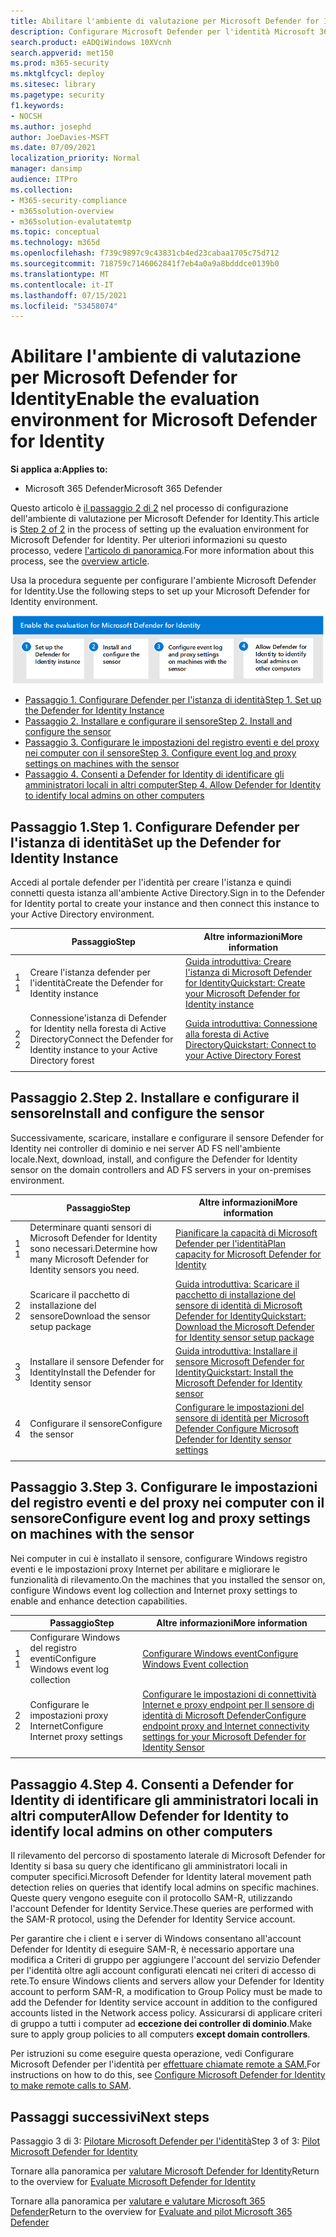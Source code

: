 ```yaml
---
title: Abilitare l'ambiente di valutazione per Microsoft Defender for Identity, configurare l'istanza MDI, installare e configurare il sensore MDI, consentire al sensore MDI di rilevare gli amministratori locali
description: Configurare Microsoft Defender per l'identità Microsoft 365 Defender laboratorio di valutazione o ambiente pilota installando & configurando il sensore e individuando gli amministratori locali in altri computer.
search.product: eADQiWindows 10XVcnh
search.appverid: met150
ms.prod: m365-security
ms.mktglfcycl: deploy
ms.sitesec: library
ms.pagetype: security
f1.keywords:
- NOCSH
ms.author: josephd
author: JoeDavies-MSFT
ms.date: 07/09/2021
localization_priority: Normal
manager: dansimp
audience: ITPro
ms.collection:
- M365-security-compliance
- m365solution-overview
- m365solution-evalutatemtp
ms.topic: conceptual
ms.technology: m365d
ms.openlocfilehash: f739c9897c9c43831cb4ed23cabaa1705c75d712
ms.sourcegitcommit: 718759c7146062841f7eb4a0a9a8bdddce0139b0
ms.translationtype: MT
ms.contentlocale: it-IT
ms.lasthandoff: 07/15/2021
ms.locfileid: "53458074"
---
```

# <a name="enable-the-evaluation-environment-for-microsoft-defender-for-identity"></a><span data-ttu-id="27dd1-103">Abilitare l'ambiente di valutazione per Microsoft Defender for Identity</span><span class="sxs-lookup"><span data-stu-id="27dd1-103">Enable the evaluation environment for Microsoft Defender for Identity</span></span>

<span data-ttu-id="27dd1-104">**Si applica a:**</span><span class="sxs-lookup"><span data-stu-id="27dd1-104">**Applies to:**</span></span>
- <span data-ttu-id="27dd1-105">Microsoft 365 Defender</span><span class="sxs-lookup"><span data-stu-id="27dd1-105">Microsoft 365 Defender</span></span>

<span data-ttu-id="27dd1-106">Questo articolo è [il passaggio 2 di 2](eval-defender-identity-overview.md) nel processo di configurazione dell'ambiente di valutazione per Microsoft Defender for Identity.</span><span class="sxs-lookup"><span data-stu-id="27dd1-106">This article is [Step 2 of 2](eval-defender-identity-overview.md) in the process of setting up the evaluation environment for Microsoft Defender for Identity.</span></span> <span data-ttu-id="27dd1-107">Per ulteriori informazioni su questo processo, vedere [l'articolo di panoramica](eval-defender-identity-overview.md).</span><span class="sxs-lookup"><span data-stu-id="27dd1-107">For more information about this process, see the [overview article](eval-defender-identity-overview.md).</span></span>

<span data-ttu-id="27dd1-108">Usa la procedura seguente per configurare l'ambiente Microsoft Defender for Identity.</span><span class="sxs-lookup"><span data-stu-id="27dd1-108">Use the following steps to set up your Microsoft Defender for Identity environment.</span></span> 

![Passaggi per abilitare Microsoft Defender for Identity nell'ambiente di valutazione di Microsoft Defender](../../media/defender/m365-defender-identity-eval-enable-steps.png)

- [<span data-ttu-id="27dd1-110">Passaggio 1. Configurare Defender per l'istanza di identità</span><span class="sxs-lookup"><span data-stu-id="27dd1-110">Step 1. Set up the Defender for Identity Instance</span></span>](#step-1-set-up-the-defender-for-identity-instance)
- [<span data-ttu-id="27dd1-111">Passaggio 2. Installare e configurare il sensore</span><span class="sxs-lookup"><span data-stu-id="27dd1-111">Step 2. Install and configure the sensor</span></span>](#step-2-install-and-configure-the-sensor)
- [<span data-ttu-id="27dd1-112">Passaggio 3. Configurare le impostazioni del registro eventi e del proxy nei computer con il sensore</span><span class="sxs-lookup"><span data-stu-id="27dd1-112">Step 3. Configure event log and proxy settings on machines with the sensor</span></span>](#step-3-configure-event-log-and-proxy-settings-on-machines-with-the-sensor)
- [<span data-ttu-id="27dd1-113">Passaggio 4. Consenti a Defender for Identity di identificare gli amministratori locali in altri computer</span><span class="sxs-lookup"><span data-stu-id="27dd1-113">Step 4. Allow Defender for Identity to identify local admins on other computers</span></span>](#step-4-allow-defender-for-identity-to-identify-local-admins-on-other-computers)

## <a name="step-1-set-up-the-defender-for-identity-instance"></a><span data-ttu-id="27dd1-114">Passaggio 1.</span><span class="sxs-lookup"><span data-stu-id="27dd1-114">Step 1.</span></span> <span data-ttu-id="27dd1-115">Configurare Defender per l'istanza di identità</span><span class="sxs-lookup"><span data-stu-id="27dd1-115">Set up the Defender for Identity Instance</span></span>

<span data-ttu-id="27dd1-116">Accedi al portale defender per l'identità per creare l'istanza e quindi connetti questa istanza all'ambiente Active Directory.</span><span class="sxs-lookup"><span data-stu-id="27dd1-116">Sign in to the Defender for Identity portal to create your instance and then connect this instance to your Active Directory environment.</span></span> 

|  |<span data-ttu-id="27dd1-117">Passaggio</span><span class="sxs-lookup"><span data-stu-id="27dd1-117">Step</span></span>     |<span data-ttu-id="27dd1-118">Altre informazioni</span><span class="sxs-lookup"><span data-stu-id="27dd1-118">More information</span></span>  |
|---------|---------|---------|
|<span data-ttu-id="27dd1-119">1 </span><span class="sxs-lookup"><span data-stu-id="27dd1-119">1</span></span>     | <span data-ttu-id="27dd1-120">Creare l'istanza defender per l'identità</span><span class="sxs-lookup"><span data-stu-id="27dd1-120">Create the Defender for Identity instance</span></span>        | [<span data-ttu-id="27dd1-121">Guida introduttiva: Creare l'istanza di Microsoft Defender for Identity</span><span class="sxs-lookup"><span data-stu-id="27dd1-121">Quickstart: Create your Microsoft Defender for Identity instance</span></span>](/defender-for-identity/install-step1)        |
|<span data-ttu-id="27dd1-122">2 </span><span class="sxs-lookup"><span data-stu-id="27dd1-122">2</span></span>     | <span data-ttu-id="27dd1-123">Connessione'istanza di Defender for Identity nella foresta di Active Directory</span><span class="sxs-lookup"><span data-stu-id="27dd1-123">Connect the Defender for Identity instance to your Active Directory forest</span></span>   | [<span data-ttu-id="27dd1-124">Guida introduttiva: Connessione alla foresta di Active Directory</span><span class="sxs-lookup"><span data-stu-id="27dd1-124">Quickstart: Connect to your Active Directory Forest</span></span>](/defender-for-identity/install-step2)  |
| | |

## <a name="step-2-install-and-configure-the-sensor"></a><span data-ttu-id="27dd1-125">Passaggio 2.</span><span class="sxs-lookup"><span data-stu-id="27dd1-125">Step 2.</span></span> <span data-ttu-id="27dd1-126">Installare e configurare il sensore</span><span class="sxs-lookup"><span data-stu-id="27dd1-126">Install and configure the sensor</span></span>

<span data-ttu-id="27dd1-127">Successivamente, scaricare, installare e configurare il sensore Defender for Identity nei controller di dominio e nei server AD FS nell'ambiente locale.</span><span class="sxs-lookup"><span data-stu-id="27dd1-127">Next, download, install, and configure the Defender for Identity sensor on the domain controllers and AD FS servers in your on-premises environment.</span></span>

|  |<span data-ttu-id="27dd1-128">Passaggio</span><span class="sxs-lookup"><span data-stu-id="27dd1-128">Step</span></span>     |<span data-ttu-id="27dd1-129">Altre informazioni</span><span class="sxs-lookup"><span data-stu-id="27dd1-129">More information</span></span>  |
|---------|---------|---------|
|<span data-ttu-id="27dd1-130">1 </span><span class="sxs-lookup"><span data-stu-id="27dd1-130">1</span></span>     | <span data-ttu-id="27dd1-131">Determinare quanti sensori di Microsoft Defender for Identity sono necessari.</span><span class="sxs-lookup"><span data-stu-id="27dd1-131">Determine how many Microsoft Defender for Identity sensors you need.</span></span>        | [<span data-ttu-id="27dd1-132">Pianificare la capacità di Microsoft Defender per l'identità</span><span class="sxs-lookup"><span data-stu-id="27dd1-132">Plan capacity for Microsoft Defender for Identity</span></span>](/defender-for-identity/capacity-planning)   |
|<span data-ttu-id="27dd1-133">2 </span><span class="sxs-lookup"><span data-stu-id="27dd1-133">2</span></span>     | <span data-ttu-id="27dd1-134">Scaricare il pacchetto di installazione del sensore</span><span class="sxs-lookup"><span data-stu-id="27dd1-134">Download the sensor setup package</span></span>  |  [<span data-ttu-id="27dd1-135">Guida introduttiva: Scaricare il pacchetto di installazione del sensore di identità di Microsoft Defender for Identity</span><span class="sxs-lookup"><span data-stu-id="27dd1-135">Quickstart: Download the Microsoft Defender for Identity sensor setup package</span></span>](/defender-for-identity/install-step3)   |
|<span data-ttu-id="27dd1-136">3 </span><span class="sxs-lookup"><span data-stu-id="27dd1-136">3</span></span>     | <span data-ttu-id="27dd1-137">Installare il sensore Defender for Identity</span><span class="sxs-lookup"><span data-stu-id="27dd1-137">Install the Defender for Identity sensor</span></span>    |  [<span data-ttu-id="27dd1-138">Guida introduttiva: Installare il sensore Microsoft Defender for Identity</span><span class="sxs-lookup"><span data-stu-id="27dd1-138">Quickstart: Install the Microsoft Defender for Identity sensor</span></span>](/defender-for-identity/install-step4)       |
|<span data-ttu-id="27dd1-139">4 </span><span class="sxs-lookup"><span data-stu-id="27dd1-139">4</span></span>     | <span data-ttu-id="27dd1-140">Configurare il sensore</span><span class="sxs-lookup"><span data-stu-id="27dd1-140">Configure the sensor</span></span>       |  [<span data-ttu-id="27dd1-141">Configurare le impostazioni del sensore di identità per Microsoft Defender </span><span class="sxs-lookup"><span data-stu-id="27dd1-141">Configure Microsoft Defender for Identity sensor settings </span></span>](/defender-for-identity/install-step5)   |
|   |         |         |

## <a name="step-3-configure-event-log-and-proxy-settings-on-machines-with-the-sensor"></a><span data-ttu-id="27dd1-142">Passaggio 3.</span><span class="sxs-lookup"><span data-stu-id="27dd1-142">Step 3.</span></span> <span data-ttu-id="27dd1-143">Configurare le impostazioni del registro eventi e del proxy nei computer con il sensore</span><span class="sxs-lookup"><span data-stu-id="27dd1-143">Configure event log and proxy settings on machines with the sensor</span></span>

<span data-ttu-id="27dd1-144">Nei computer in cui è installato il sensore, configurare Windows registro eventi e le impostazioni proxy Internet per abilitare e migliorare le funzionalità di rilevamento.</span><span class="sxs-lookup"><span data-stu-id="27dd1-144">On the machines that you installed the sensor on, configure Windows event log collection and Internet proxy settings to enable and enhance detection capabilities.</span></span>

|  |<span data-ttu-id="27dd1-145">Passaggio</span><span class="sxs-lookup"><span data-stu-id="27dd1-145">Step</span></span>     |<span data-ttu-id="27dd1-146">Altre informazioni</span><span class="sxs-lookup"><span data-stu-id="27dd1-146">More information</span></span>  |
|---------|---------|---------|
|<span data-ttu-id="27dd1-147">1 </span><span class="sxs-lookup"><span data-stu-id="27dd1-147">1</span></span>     | <span data-ttu-id="27dd1-148">Configurare Windows del registro eventi</span><span class="sxs-lookup"><span data-stu-id="27dd1-148">Configure Windows event log collection</span></span>         | [<span data-ttu-id="27dd1-149">Configurare Windows event</span><span class="sxs-lookup"><span data-stu-id="27dd1-149">Configure Windows Event collection</span></span>](/defender-for-identity/configure-windows-event-collection)        |
|<span data-ttu-id="27dd1-150">2 </span><span class="sxs-lookup"><span data-stu-id="27dd1-150">2</span></span>     | <span data-ttu-id="27dd1-151">Configurare le impostazioni proxy Internet</span><span class="sxs-lookup"><span data-stu-id="27dd1-151">Configure Internet proxy settings</span></span>        | [<span data-ttu-id="27dd1-152">Configurare le impostazioni di connettività Internet e proxy endpoint per Il sensore di identità di Microsoft Defender</span><span class="sxs-lookup"><span data-stu-id="27dd1-152">Configure endpoint proxy and Internet connectivity settings for your Microsoft Defender for Identity Sensor</span></span>](/defender-for-identity/configure-proxy)        |
|   |         |         |

## <a name="step-4-allow-defender-for-identity-to-identify-local-admins-on-other-computers"></a><span data-ttu-id="27dd1-153">Passaggio 4.</span><span class="sxs-lookup"><span data-stu-id="27dd1-153">Step 4.</span></span> <span data-ttu-id="27dd1-154">Consenti a Defender for Identity di identificare gli amministratori locali in altri computer</span><span class="sxs-lookup"><span data-stu-id="27dd1-154">Allow Defender for Identity to identify local admins on other computers</span></span>

<span data-ttu-id="27dd1-155">Il rilevamento del percorso di spostamento laterale di Microsoft Defender for Identity si basa su query che identificano gli amministratori locali in computer specifici.</span><span class="sxs-lookup"><span data-stu-id="27dd1-155">Microsoft Defender for Identity lateral movement path detection relies on queries that identify local admins on specific machines.</span></span> <span data-ttu-id="27dd1-156">Queste query vengono eseguite con il protocollo SAM-R, utilizzando l'account Defender for Identity Service.</span><span class="sxs-lookup"><span data-stu-id="27dd1-156">These queries are performed with the SAM-R protocol, using the Defender for Identity Service account.</span></span> 

<span data-ttu-id="27dd1-157">Per garantire che i client e i server di Windows consentano all'account Defender for Identity di eseguire SAM-R, è necessario apportare una modifica a Criteri di gruppo per aggiungere l'account del servizio Defender per l'identità oltre agli account configurati elencati nei criteri di accesso di rete.</span><span class="sxs-lookup"><span data-stu-id="27dd1-157">To ensure Windows clients and servers allow your Defender for Identity account to perform SAM-R, a modification to Group Policy must be made to add the Defender for Identity service account in addition to the configured accounts listed in the Network access policy.</span></span> <span data-ttu-id="27dd1-158">Assicurarsi di applicare criteri di gruppo a tutti i computer ad **eccezione dei controller di dominio**.</span><span class="sxs-lookup"><span data-stu-id="27dd1-158">Make sure to apply group policies to all computers **except domain controllers**.</span></span>

<span data-ttu-id="27dd1-159">Per istruzioni su come eseguire questa operazione, vedi Configurare Microsoft Defender per l'identità per [effettuare chiamate remote a SAM.](/defender-for-identity/install-step8-samr)</span><span class="sxs-lookup"><span data-stu-id="27dd1-159">For instructions on how to do this, see [Configure Microsoft Defender for Identity to make remote calls to SAM](/defender-for-identity/install-step8-samr).</span></span> 

## <a name="next-steps"></a><span data-ttu-id="27dd1-160">Passaggi successivi</span><span class="sxs-lookup"><span data-stu-id="27dd1-160">Next steps</span></span>

<span data-ttu-id="27dd1-161">Passaggio 3 di 3: [Pilotare Microsoft Defender per l'identità](eval-defender-identity-pilot.md)</span><span class="sxs-lookup"><span data-stu-id="27dd1-161">Step 3 of 3: [Pilot Microsoft Defender for Identity](eval-defender-identity-pilot.md)</span></span>

<span data-ttu-id="27dd1-162">Tornare alla panoramica per [valutare Microsoft Defender for Identity](eval-defender-identity-overview.md)</span><span class="sxs-lookup"><span data-stu-id="27dd1-162">Return to the overview for [Evaluate Microsoft Defender for Identity](eval-defender-identity-overview.md)</span></span>

<span data-ttu-id="27dd1-163">Tornare alla panoramica per [valutare e valutare Microsoft 365 Defender](eval-overview.md)</span><span class="sxs-lookup"><span data-stu-id="27dd1-163">Return to the overview for [Evaluate and pilot Microsoft 365 Defender](eval-overview.md)</span></span>
